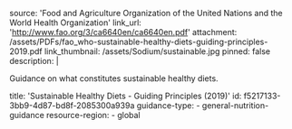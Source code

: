 source: 'Food and Agriculture Organization of the United Nations and the World Health Organization'
link_url: 'http://www.fao.org/3/ca6640en/ca6640en.pdf'
attachment: /assets/PDFs/fao_who-sustainable-healthy-diets-guiding-principles-2019.pdf
link_thumbnail: /assets/Sodium/sustainable.jpg
pinned: false
description: |
  <p>Guidance on what constitutes sustainable healthy diets.
  </p>
title: 'Sustainable Healthy Diets - Guiding Principles (2019)'
id: f5217133-3bb9-4d87-bd8f-2085300a939a
guidance-type:
  - general-nutrition-guidance
resource-region:
  - global
